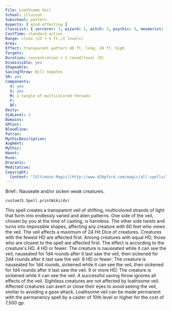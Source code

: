```yaml
---
File: Loathsome Veil
School: illusion
Subschool: pattern
Aspects: [ mind-affecting ]
ClassList: { sorcerer: 3, wizard: 3, witch: 3, psychic: 3, mesmerist: 3 }
CastTime: standard action
Range: close (25 + 5 ft./2 levels)
Area: 
Effect: transparent pattern 40 ft. long, 20 ft. high
Targets: 
Duration: concentration + 1 round/level (D)
Dismissible: yes
Shapeable: 
SavingThrow: Will negates
SR: yes
Components:
  V: yes
  S: yes
  M: a tangle of multicolored threads
  F: 
  DF: 
Deity: 
SLALevel: 3
Domains: 
GPCost: 
Bloodline: 
Patron: 
MythicDescription: 
Augment: 
Mythic: 
Haunt: 
Ruse: 
Draconic: 
Meditative: 
Copyright:
  Content: "[Ultimate Magic](http://www.d20pfsrd.com/magic/all-spells/l/loathsome-veil)"
---
```

Brief:: Nauseate and/or sicken weak creatures.

```dataviewjs
customJS.Spell.printWiki(dv)
```

This spell creates a transparent veil of shifting, multicolored strands of light that form into endlessly varied and alien patterns. One side of the veil, chosen by you at the time of casting, is harmless. The other side twists and turns into impossible shapes, affecting any creature with 60 feet who views the veil. The veil affects a maximum of 24 Hit Dice of creatures. Creatures with the fewest HD are affected first.  Among creatures with equal HD, those who are closest to the spell are affected first. The effect is according to the creature's HD.  4 HD or fewer: The creature is nauseated while it can see the veil, nauseated for 1d4 rounds after it last saw the veil, then sickened for 2d4 rounds after it last saw the veil.  8 HD or fewer: The creature is nauseated for 1d4 rounds, sickened while it can see the veil, then sickened for 1d4 rounds after it last saw the veil.  9 or more HD: The creature is sickened while it can see the veil.  A successful saving throw ignores all effects of the veil.  Sightless creatures are not affected by loathsome veil.  Affected creatures can avert or close their eyes to avoid seeing the veil, similar to avoiding a gaze attack.  Loathsome veil can be made permanent with the permanency spell by a caster of 10th level or higher for the cost of 7,500 gp.
